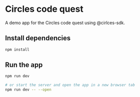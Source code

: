 # Circles code quest

A demo app for the Circles code quest using @cirlces-sdk.

## Install dependencies
    
```bash
npm install
```


## Run the app

```bash
npm run dev

# or start the server and open the app in a new browser tab
npm run dev -- --open
```